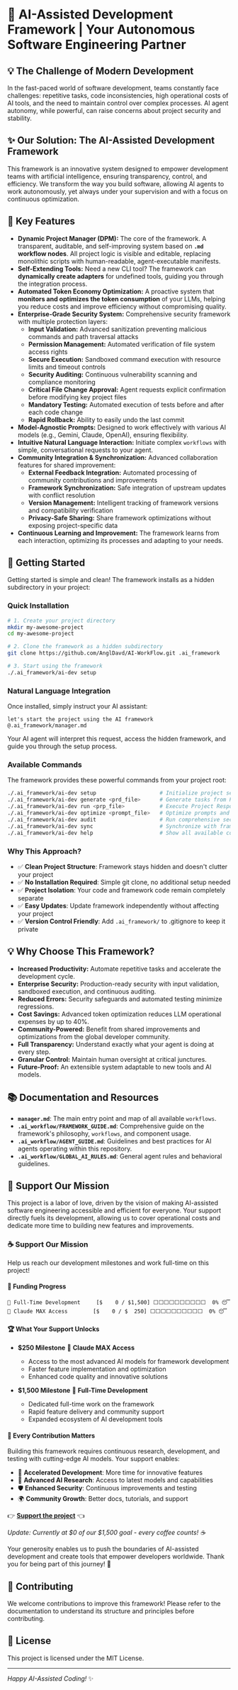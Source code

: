 # 🚀 AI-Assisted Development Framework | Your Autonomous Software Engineering Partner

## 💡 The Challenge of Modern Development

In the fast-paced world of software development, teams constantly face challenges: repetitive tasks, code inconsistencies, high operational costs of AI tools, and the need to maintain control over complex processes. AI agent autonomy, while powerful, can raise concerns about project security and stability.

## ✨ Our Solution: The AI-Assisted Development Framework

This framework is an innovative system designed to empower development teams with artificial intelligence, ensuring transparency, control, and efficiency. We transform the way you build software, allowing AI agents to work autonomously, yet always under your supervision and with a focus on continuous optimization.

## 🌟 Key Features

*   **Dynamic Project Manager (DPM):** The core of the framework. A transparent, auditable, and self-improving system based on **`.md` workflow nodes**. All project logic is visible and editable, replacing monolithic scripts with human-readable, agent-executable manifests.
*   **Self-Extending Tools:** Need a new CLI tool? The framework can **dynamically create adapters** for undefined tools, guiding you through the integration process.
*   **Automated Token Economy Optimization:** A proactive system that **monitors and optimizes the token consumption** of your LLMs, helping you reduce costs and improve efficiency without compromising quality.
*   **Enterprise-Grade Security System:** Comprehensive security framework with multiple protection layers:
    *   **Input Validation:** Advanced sanitization preventing malicious commands and path traversal attacks
    *   **Permission Management:** Automated verification of file system access rights
    *   **Secure Execution:** Sandboxed command execution with resource limits and timeout controls
    *   **Security Auditing:** Continuous vulnerability scanning and compliance monitoring
    *   **Critical File Change Approval:** Agent requests explicit confirmation before modifying key project files
    *   **Mandatory Testing:** Automated execution of tests before and after each code change
    *   **Rapid Rollback:** Ability to easily undo the last commit
*   **Model-Agnostic Prompts:** Designed to work effectively with various AI models (e.g., Gemini, Claude, OpenAI), ensuring flexibility.
*   **Intuitive Natural Language Interaction:** Initiate complex `workflows` with simple, conversational requests to your agent.
*   **Community Integration & Synchronization:** Advanced collaboration features for shared improvement:
    *   **External Feedback Integration:** Automated processing of community contributions and improvements
    *   **Framework Synchronization:** Safe integration of upstream updates with conflict resolution
    *   **Version Management:** Intelligent tracking of framework versions and compatibility verification
    *   **Privacy-Safe Sharing:** Share framework optimizations without exposing project-specific data
*   **Continuous Learning and Improvement:** The framework learns from each interaction, optimizing its processes and adapting to your needs.

## 🚀 Getting Started

Getting started is simple and clean! The framework installs as a hidden subdirectory in your project:

### Quick Installation

```bash
# 1. Create your project directory
mkdir my-awesome-project
cd my-awesome-project

# 2. Clone the framework as a hidden subdirectory
git clone https://github.com/AnglDavd/AI-WorkFlow.git .ai_framework

# 3. Start using the framework
./.ai_framework/ai-dev setup
```

### Natural Language Integration

Once installed, simply instruct your AI assistant:

```
let's start the project using the AI framework @.ai_framework/manager.md
```

Your AI agent will interpret this request, access the hidden framework, and guide you through the setup process.

### Available Commands

The framework provides these powerful commands from your project root:

```bash
./.ai_framework/ai-dev setup                    # Initialize project setup
./.ai_framework/ai-dev generate <prd_file>      # Generate tasks from PRD
./.ai_framework/ai-dev run <prp_file>           # Execute Project Response Plans
./.ai_framework/ai-dev optimize <prompt_file>   # Optimize prompts and reduce costs
./.ai_framework/ai-dev audit                    # Run comprehensive security audit
./.ai_framework/ai-dev sync                     # Synchronize with framework updates
./.ai_framework/ai-dev help                     # Show all available commands
```

### Why This Approach?

- ✅ **Clean Project Structure**: Framework stays hidden and doesn't clutter your project
- ✅ **No Installation Required**: Simple git clone, no additional setup needed
- ✅ **Project Isolation**: Your code and framework code remain completely separate
- ✅ **Easy Updates**: Update framework independently without affecting your project
- ✅ **Version Control Friendly**: Add `.ai_framework/` to .gitignore to keep it private

## 💡 Why Choose This Framework?

*   **Increased Productivity:** Automate repetitive tasks and accelerate the development cycle.
*   **Enterprise Security:** Production-ready security with input validation, sandboxed execution, and continuous auditing.
*   **Reduced Errors:** Security safeguards and automated testing minimize regressions.
*   **Cost Savings:** Advanced token optimization reduces LLM operational expenses by up to 40%.
*   **Community-Powered:** Benefit from shared improvements and optimizations from the global developer community.
*   **Full Transparency:** Understand exactly what your agent is doing at every step.
*   **Granular Control:** Maintain human oversight at critical junctures.
*   **Future-Proof:** An extensible system adaptable to new tools and AI models.

## 📚 Documentation and Resources

*   **`manager.md`**: The main entry point and map of all available `workflows`.
*   **`.ai_workflow/FRAMEWORK_GUIDE.md`**: Comprehensive guide on the framework's philosophy, `workflows`, and component usage.
*   **`.ai_workflow/AGENT_GUIDE.md`**: Guidelines and best practices for AI agents operating within this repository.
*   **`.ai_workflow/GLOBAL_AI_RULES.md`**: General agent rules and behavioral guidelines.

## 💖 Support Our Mission

This project is a labor of love, driven by the vision of making AI-assisted software engineering accessible and efficient for everyone. Your support directly fuels its development, allowing us to cover operational costs and dedicate more time to building new features and improvements.

### ☕ Support Our Mission

Help us reach our development milestones and work full-time on this project!

#### 🎯 Funding Progress
```
🎯 Full-Time Development     [$    0 / $1,500] ⬜⬜⬜⬜⬜⬜⬜⬜⬜⬜  0% 😴
🤖 Claude MAX Access        [$    0 / $  250] ⬜⬜⬜⬜⬜⬜⬜⬜⬜⬜  0% 😴
```

#### 🏆 What Your Support Unlocks

- **$250 Milestone** 🤖 **Claude MAX Access**
  - Access to the most advanced AI models for framework development
  - Faster feature implementation and optimization
  - Enhanced code quality and innovative solutions

- **$1,500 Milestone** 💼 **Full-Time Development**
  - Dedicated full-time work on the framework
  - Rapid feature delivery and community support
  - Expanded ecosystem of AI development tools

#### 💝 Every Contribution Matters

Building this framework requires continuous research, development, and testing with cutting-edge AI models. Your support enables:

- 🚀 **Accelerated Development**: More time for innovative features
- 🔬 **Advanced AI Research**: Access to latest models and capabilities  
- 🛡️ **Enhanced Security**: Continuous improvements and testing
- 🌍 **Community Growth**: Better docs, tutorials, and support

👉 **[Support the project](http://coff.ee/angldavd)** 👈

*Update: Currently at $0 of our $1,500 goal - every coffee counts! ☕*

Your generosity enables us to push the boundaries of AI-assisted development and create tools that empower developers worldwide. Thank you for being part of this journey! 🙏

## 🤝 Contributing

We welcome contributions to improve this framework! Please refer to the documentation to understand its structure and principles before contributing.

## 📄 License

This project is licensed under the MIT License.

---

_Happy AI-Assisted Coding!_ ✨
